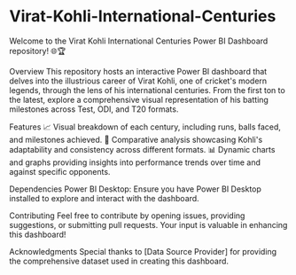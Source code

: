 # Virat-Kohli-International-Centuries
Welcome to the Virat Kohli International Centuries Power BI Dashboard repository! 🌐🏆

Overview
This repository hosts an interactive Power BI dashboard that delves into the illustrious career of Virat Kohli, one of cricket's modern legends, through the lens of his international centuries. From the first ton to the latest, explore a comprehensive visual representation of his batting milestones across Test, ODI, and T20 formats.

Features
📈 Visual breakdown of each century, including runs, balls faced, and milestones achieved.
🔄 Comparative analysis showcasing Kohli's adaptability and consistency across different formats.
📊 Dynamic charts and graphs providing insights into performance trends over time and against specific opponents.

Dependencies
Power BI Desktop: Ensure you have Power BI Desktop installed to explore and interact with the dashboard.

Contributing
Feel free to contribute by opening issues, providing suggestions, or submitting pull requests. Your input is valuable in enhancing this dashboard!

Acknowledgments
Special thanks to [Data Source Provider] for providing the comprehensive dataset used in creating this dashboard.
